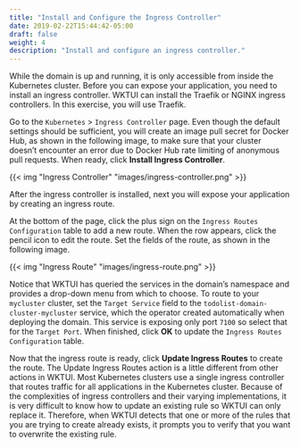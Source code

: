 ```yaml
---
title: "Install and Configure the Ingress Controller"
date: 2019-02-22T15:44:42-05:00
draft: false
weight: 4
description: "Install and configure an ingress controller."
---
```


While the domain is up and running, it is only accessible from inside the Kubernetes cluster.  Before you can expose your application, you need to install an ingress controller.  WKTUI can install the Traefik or NGINX ingress controllers.  In this exercise, you will use Traefik.  

Go to the `Kubernetes` > `Ingress Controller` page.  Even though the default settings should be sufficient, you will create an image pull secret for Docker Hub, as shown in the following image, to make sure that your cluster doesn’t encounter an error due to Docker Hub rate limiting of anonymous pull requests.  When ready, click **Install Ingress Controller**.  

{{< img "Ingress Controller" "images/ingress-controller.png" >}}

After the ingress controller is installed, next you will expose your application by creating an ingress route.

At the bottom of the page, click the plus sign on the `Ingress Routes Configuration` table to add a new route.  When the row appears, click the pencil icon to edit the route.  Set the fields of the route, as shown in the following image.

{{< img "Ingress Route" "images/ingress-route.png" >}}

 Notice that WKTUI has queried the services in the domain’s namespace and provides a drop-down menu from which to choose.  To route to your `mycluster` cluster, set the `Target Service` field to the `todolist-domain-cluster-mycluster` service, which the operator created automatically when deploying the domain.  This service is exposing only port `7100` so select that for the `Target Port`.  When finished, click **OK** to update the `Ingress Routes Configuration` table.

 Now that the ingress route is ready, click **Update Ingress Routes** to create the route.  The Update Ingress Routes action is a little different from other actions in WKTUI.  Most Kubernetes clusters use a single ingress controller that routes traffic for all applications in the Kubernetes cluster.  Because of the complexities of ingress controllers and their varying implementations, it is very difficult to know how to update an existing rule so WKTUI can only replace it.  Therefore, when WKTUI detects that one or more of the rules that you are trying to create already exists, it prompts you to verify that you want to overwrite the existing rule.
